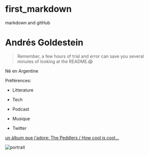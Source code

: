 # first_markdown
markdown and gitHub


# Andrés Goldestein
> Remember, a few hours of trial and error can save you several minutes of looking at the README.😱


Né en Argentine

Préférences:

 * Litterature
 
 * Tech
  
 * Podcast
  
 * Musique
 
 * Twitter
 

 
 [ un àlbum que j'adore: The Peddlers / How cool is cool...]( https://www.youtube.com/watch?v=yxf1IFgPH5s
  )
 


![portrait][logo]

[logo]: http://www.spiritol.com/poortfolio/images/portrait_color.jpg 


